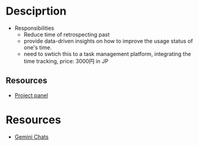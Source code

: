 # Desciprtion
- Responsibilities
  - Reduce time of retrospecting past
  - provide data-driven insights on how to improve the usage status of one's time.
  - need to swtich this to a task management platform, integrating the time tracking, price: 3000円 in JP
  

## Resources
- [Project panel](https://lysander086.notion.site/Log-Sage-d849bda5f98446ad91e31ff6d7f33795?pvs=4)


# Resources
- [Gemini Chats](https://gemini.google.com/app/d7493429b17e1299)
